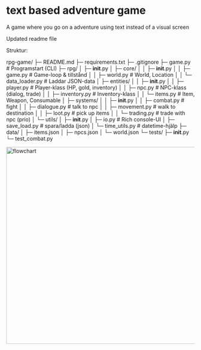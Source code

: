 # text based adventure game
A game where you go on a adventure using text instead of a visual screen

Updated readme file

 Struktur:

 rpg-game/
├─ README.md
├─ requirements.txt
├─ .gitignore
├─ game.py # Programstart (CLI)
├─ rpg/
│ ├─ __init__.py
│ ├─ core/
│ │ ├─ __init__.py
│ │ ├─ game.py # Game-loop & tillstånd
│ │ ├─ world.py # World, Location
│ │ └─ data_loader.py # Laddar JSON-data
│ ├─ entities/
│ │ ├─ __init__.py
│ │ ├─ player.py # Player-klass (HP, gold, inventory)
│ │ ├─ npc.py # NPC-klass (dialog, trade)
│ │ ├─ inventory.py # Inventory-klass
│ │ └─ items.py # Item, Weapon, Consumable
│ ├─ systems/
│ │ ├─ __init__.py
│ │ ├─ combat.py # fight
│ │ ├─ dialogue.py # talk to npc
│ │ ├─ movement.py # walk to destination
│ │ ├─ loot.py # pick up items
│ │ └─ trading.py # trade with npc (prio)
│ └─ utils/
│ ├─ __init__.py
│ ├─ io.py # Rich console-UI
│ ├─ save_load.py # spara/ladda (json)
│ └─ time_utils.py # datetime-hjälp
├─ data/
│ ├─ items.json
│ ├─ npcs.json
│ └─ world.json
└─ tests/
├─ __init__.py
└─ test_combat.py

<img width="565" height="525" alt="flowchart" src="https://github.com/user-attachments/assets/4dcf06d2-692a-4cd9-b3bd-2a884573d27a" />
